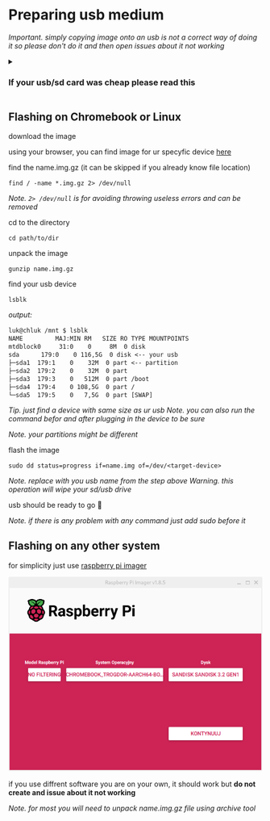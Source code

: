 # Preparing usb medium

_Important. simply copying image onto an usb is not a correct way of doing it so please don't do it and then open issues about it not working_

<details><summary>

### If your usb/sd card was cheap please read this
</summary>

this kinds of devices tend to report fake capacity
which might cause issues with system flashed on them

please check it's real capacity with [f3 tools](https://fight-flash-fraud.readthedocs.io/en/latest/introduction.html)
or similar

</details>

## Flashing on Chromebook or Linux
download the image

using your browser, you can find image for ur specyfic device [here]()

find the name.img.gz (it can be skipped if you already know file location)
```
find / -name *.img.gz 2> /dev/null
```
_Note. ```2> /dev/null``` is for avoiding throwing useless errors and can be removed_

cd to the directory
```
cd path/to/dir
```

unpack the image
```
gunzip name.img.gz
```
find your usb device
```
lsblk
```
_output:_
```
luk@chluk /mnt $ lsblk
NAME         MAJ:MIN RM   SIZE RO TYPE MOUNTPOINTS
mtdblock0     31:0    0     8M  0 disk 
sda      179:0    0 116,5G  0 disk <-- your usb
├─sda1  179:1    0    32M  0 part <-- partition
├─sda2  179:2    0    32M  0 part 
├─sda3  179:3    0   512M  0 part /boot
├─sda4  179:4    0 108,5G  0 part /
└─sda5  179:5    0   7,5G  0 part [SWAP]
```
_Tip. just find a device with same size as ur usb_
_Note. you can also run the command befor and after plugging in the device to be sure_

_Note. your partitions might be different_

flash the image
```
sudo dd status=progress if=name.img of=/dev/<target-device>
```
_Note. replace <target-device> with you usb name from the step above_
_Warning. this operation will wipe your sd/usb drive_

usb should be ready to go 🎉

_Note. if there is any problem with any command just add sudo before it_

## Flashing on any other system

for simplicity just use [raspberry pi imager](https://www.raspberrypi.com/software/)

![rpi-imager](./assets/rpi-imager.png)

if you use diffrent software you are on your own, it should work but **do not create and issue about it not working**

_Note. for most you will need to unpack name.img.gz file using archive tool_